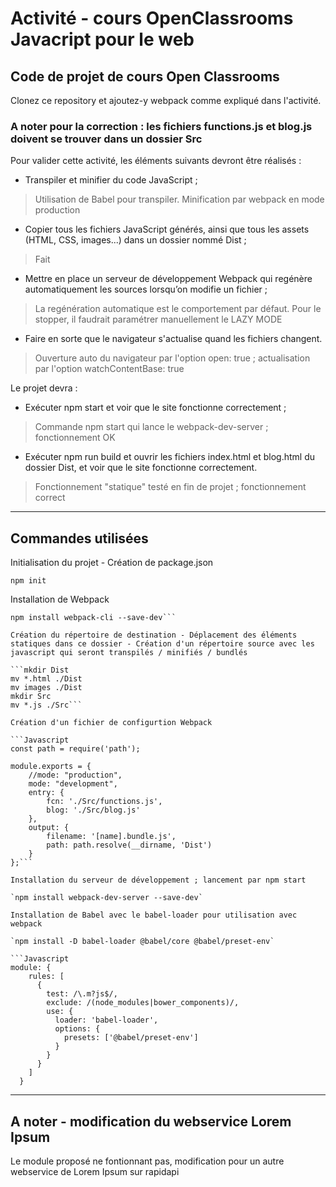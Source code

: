 # Activité - cours OpenClassrooms Javacript pour le web

## Code de projet de cours Open Classrooms

Clonez ce repository et ajoutez-y webpack comme expliqué dans l'activité.

### A noter pour la correction : les fichiers functions.js et blog.js doivent se trouver dans un dossier Src

Pour valider cette activité, les éléments suivants devront être réalisés :

- Transpiler et minifier du code JavaScript ;

> Utilisation de Babel pour transpiler. Minification par webpack en mode production

- Copier tous les fichiers JavaScript générés, ainsi que tous les assets (HTML, CSS, images...) dans un dossier nommé Dist ;

> Fait

- Mettre en place un serveur de développement Webpack qui regénère automatiquement les sources lorsqu’on modifie un fichier ;

> La regénération automatique est le comportement par défaut. Pour le stopper, il faudrait paramétrer manuellement le LAZY MODE

- Faire en sorte que le navigateur s'actualise quand les fichiers changent.

> Ouverture auto du navigateur par l'option open: true ; actualisation par l'option watchContentBase: true

Le projet devra :

- Exécuter npm start et voir que le site fonctionne correctement ;

> Commande npm start qui lance le webpack-dev-server ; fonctionnement OK

- Exécuter npm run build et ouvrir les fichiers index.html et blog.html du dossier Dist, et voir que le site fonctionne correctement.

> Fonctionnement "statique" testé en fin de projet ; fonctionnement correct

----

## Commandes utilisées

Initialisation du projet - Création de package.json

`npm init`

Installation de Webpack

```npm install webpack --save-dev  
npm install webpack-cli --save-dev```

Création du répertoire de destination - Déplacement des éléments statiques dans ce dossier - Création d'un répertoire source avec les javascript qui seront transpilés / minifiés / bundlés

```mkdir Dist  
mv *.html ./Dist  
mv images ./Dist  
mkdir Src  
mv *.js ./Src```

Création d'un fichier de configurtion Webpack

```Javascript
const path = require('path');

module.exports = {
    //mode: "production",
    mode: "development",
    entry: {
        fcn: './Src/functions.js',
        blog: './Src/blog.js'
    },
    output: {
        filename: '[name].bundle.js',
        path: path.resolve(__dirname, 'Dist')
    }
};```

Installation du serveur de développement ; lancement par npm start

`npm install webpack-dev-server --save-dev`

Installation de Babel avec le babel-loader pour utilisation avec webpack

`npm install -D babel-loader @babel/core @babel/preset-env`

```Javascript
module: {
    rules: [
      {
        test: /\.m?js$/,
        exclude: /(node_modules|bower_components)/,
        use: {
          loader: 'babel-loader',
          options: {
            presets: ['@babel/preset-env']
          }
        }
      }
    ]
  }
```

----

## A noter - modification du webservice Lorem Ipsum

Le module proposé ne fontionnant pas, modification pour un autre webservice de Lorem Ipsum sur rapidapi